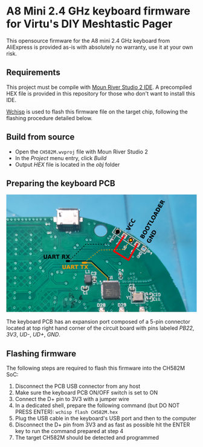 # A8 Mini 2.4 GHz keyboard firmware for Virtu's DIY Meshtastic Pager

This opensource firmware for the A8 mini 2.4 GHz keyboard from AliExpress
is provided as-is with absolutely no warranty, use it at your own risk.

## Requirements

This project must be compile with [Moun River Studio 2 IDE](https://www.mounriver.com/download). A precompiled HEX file is provided in this repository for those who don't want
to install this IDE.

[Wchisp](https://github.com/ch32-rs/wchisp) is used to flash this firmware file on the target chip, following the flashing
procedure detailed below.

## Build from source

- Open the `CH582M.wvproj` file with Moun River Studio 2
- In the _Project_ menu entry, click _Build_
- Output _HEX_ file is located in the _obj_ folder

## Preparing the keyboard PCB

![Keyboard PCB pinout](img/pcb-pinout.png)

The keyboard PCB has an expansion port composed of a 5-pin connector located at top right hand corner
of the circuit board with pins labeled _PB22_, _3V3_, _UD-_, _UD+_, _GND_.


## Flashing firmware

The following steps are required to flash this firmware into the CH582M SoC:

1. Disconnect the PCB USB connector from any host
2. Make sure the keyboard PCB ON/OFF switch is set to ON
3. Connect the D+ pin to 3V3 with a jumper wire
4. In a dedicated shell, prepare the following command (but DO NOT PRESS ENTER): `wchisp flash CH582M.hex`
5. Plug the USB cable in the keyboard's USB port and then to the computer
6. Disconnect the D+ pin from 3V3 and as fast as possible hit the ENTER key to run the command prepared at step 4
7. The target CH582M should be detected and programmed

